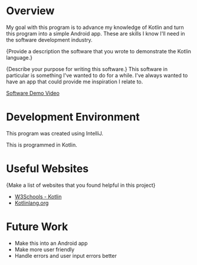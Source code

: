 # Overview

My goal with this program is to advance my knowledge of Kotlin and turn this program into a simple Android app. These are skills I know I'll 
need in the software development industry.

{Provide a description the software that you wrote to demonstrate the Kotlin language.}

{Describe your purpose for writing this software.}
This software in particular is something I've wanted to do for a while. I've always wanted to have an app that could provide me inspiration I relate to.

[Software Demo Video](https://youtu.be/4E6XmTFdqio)

# Development Environment

This program was created using IntelliJ.

This is programmed in Kotlin.

# Useful Websites

{Make a list of websites that you found helpful in this project}
* [W3Schools - Kotlin](https://www.w3schools.com/kotlin/index.php)
* [Kotlinlang.org](https://kotlinlang.org/docs/home.html)

# Future Work

* Make this into an Android app
* Make more user friendly
* Handle errors and user input errors better
